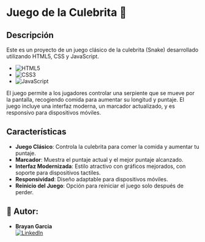 # Juego de la Culebrita 🐍

## Descripción

Este es un proyecto de un juego clásico de la culebrita (Snake) desarrollado utilizando HTML5, CSS y JavaScript.
* ![HTML5](https://img.shields.io/badge/html5-%23E34F26.svg?style=for-the-badge&logo=html5&logoColor=white)
* ![CSS3](https://img.shields.io/badge/css3-%231572B6.svg?style=for-the-badge&logo=css3&logoColor=white)
* ![JavaScript](https://img.shields.io/badge/javascript-%23323330.svg?style=for-the-badge&logo=javascript&logoColor=%23F7DF1E)

El juego permite a los jugadores controlar una serpiente que se mueve por la pantalla, recogiendo comida para aumentar su longitud y puntaje. 
El juego incluye una interfaz moderna, un marcador actualizado, y es responsivo para dispositivos móviles.

## Características

- **Juego Clásico**: Controla la culebrita para comer la comida y aumentar tu puntaje.
- **Marcador**: Muestra el puntaje actual y el mejor puntaje alcanzado.
- **Interfaz Modernizada**: Estilo atractivo con gráficos mejorados, con soporte para dispositivos tactiles.
- **Responsividad**: Diseño adaptable para dispositivos móviles.
- **Reinicio del Juego**: Opción para reiniciar el juego solo después de perder.

## 👤 Autor:
- <strong> Brayan Garcia </strong> <br>
[![LinkedIn](https://img.shields.io/badge/LinkedIn-blue?style=for-the-badge&logo=Linkedin&logoColor=white)](https://www.linkedin.com/in/brayan-garcia-pdls/)
